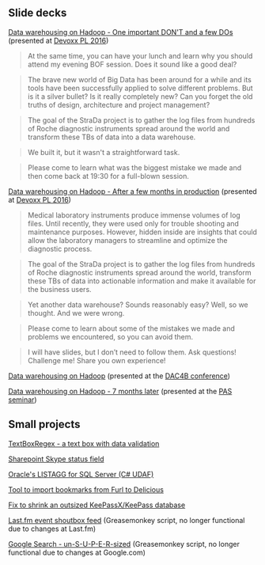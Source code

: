 ## Slide decks

[Data warehousing on Hadoop - One important DON'T and a few DOs](http://go.roche.com/dwh-quickie) (presented at [Devoxx PL 2016](http://cfp.devoxx.pl/2016/speaker/marek_grzenkowicz))

> At the same time, you can have your lunch and learn why you should attend my evening BOF session. Does it sound like a good deal?

> The brave new world of Big Data has been around for a while and its tools have been successfully applied to solve different problems. But is it a silver bullet? Is it really completely new? Can you forget the old truths of design, architecture and project management?

> The goal of the StraDa project is to gather the log files from hundreds of Roche diagnostic instruments spread around the world and transform these TBs of data into a data warehouse.

> We built it, but it wasn't a straightforward task.

> Please come to learn what was the biggest mistake we made and then come back at 19:30 for a full-blown session.

[Data warehousing on Hadoop - After a few months in production](http://go.roche.com/dwh-bof) (presented at [Devoxx PL 2016](http://cfp.devoxx.pl/2016/speaker/marek_grzenkowicz))

> Medical laboratory instruments produce immense volumes of log files. Until recently, they were used only for trouble shooting and maintenance purposes. However, hidden inside are insights that could allow the laboratory managers to streamline and optimize the diagnostic process.

> The goal of the StraDa project is to gather the log files from hundreds of Roche diagnostic instruments spread around the world, transform these TBs of data into actionable information and make it available for the business users.

> Yet another data warehouse? Sounds reasonably easy? Well, so we thought. And we were wrong.

> Please come to learn about some of the mistakes we made and problems we encountered, so you can avoid them.

> I will have slides, but I don’t need to follow them. Ask questions! Challenge me! Share you own experience!

[Data warehousing on Hadoop](http://www.cs.put.poznan.pl/events/Roche-DW-Hadoop.pdf) (presented at the [DAC4B conference](http://www.cs.put.poznan.pl/events/DAC4B.html))

[Data warehousing on Hadoop - 7 months later](http://www.cs.put.poznan.pl/events/2016-04-SeminPAN/MGrzenkowicz.pdf) (presented at the [PAS seminar](http://www.cs.put.poznan.pl/events/PAS-seminar-pl.html))

## Small projects

[TextBoxRegex - a text box with data validation](http://www.codeproject.com/Articles/8413/TextBoxRegex-A-Text-Box-with-Data-Validation)

[Sharepoint Skype status field](https://skypestatusfield.codeplex.com/)

[Oracle's LISTAGG for SQL Server (C# UDAF)](http://chopeen.blogspot.com/2007/05/sql-clr-user-defined-aggregate-notes-on.html)

[Tool to import bookmarks from Furl to Delicious](http://chopeen.blogspot.com/2009/01/furl2delicious-tool-to-import-bookmarks.html)

[Fix to shrink an outsized KeePassX/KeePass database](http://chopeen.blogspot.com/2008/03/shrinking-outsized-keepassxkeepass.html)

[Last.fm event shoutbox feed](http://userscripts-mirror.org/scripts/show/28453) (Greasemonkey script, no longer functional due to changes at Last.fm)

[Google Search - un-S-U-P-E-R-sized](http://userscripts-mirror.org/scripts/show/57449) (Greasemonkey script, no longer functional due to changes at Google.com)
